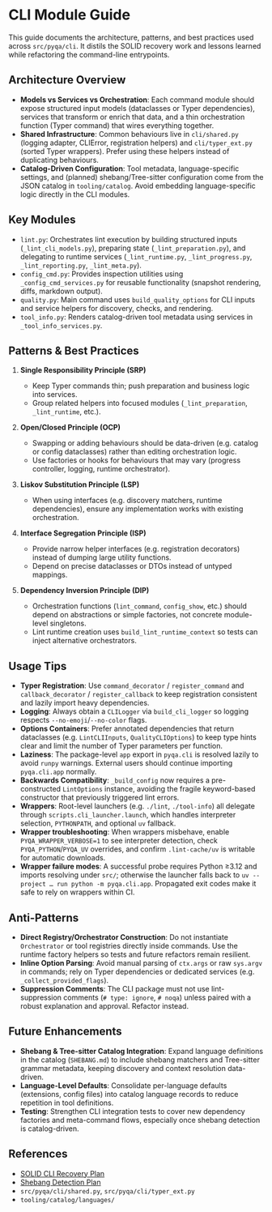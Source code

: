 # CLI Module Guide

This guide documents the architecture, patterns, and best practices used across
`src/pyqa/cli`. It distils the SOLID recovery work and lessons learned while
refactoring the command-line entrypoints.

## Architecture Overview

- **Models vs Services vs Orchestration**: Each command module should expose
  structured input models (dataclasses or Typer dependencies), services that
  transform or enrich that data, and a thin orchestration function (Typer
  command) that wires everything together.
- **Shared Infrastructure**: Common behaviours live in `cli/shared.py`
  (logging adapter, CLIError, registration helpers) and `cli/typer_ext.py`
  (sorted Typer wrappers). Prefer using these helpers instead of duplicating
  behaviours.
- **Catalog-Driven Configuration**: Tool metadata, language-specific settings,
  and (planned) shebang/Tree-sitter configuration come from the JSON catalog in
  `tooling/catalog`. Avoid embedding language-specific logic directly in the CLI
  modules.

## Key Modules

- `lint.py`: Orchestrates lint execution by building structured inputs (`_lint_cli_models.py`), preparing state (`_lint_preparation.py`), and delegating to
  runtime services (`_lint_runtime.py`, `_lint_progress.py`, `_lint_reporting.py`, `_lint_meta.py`).
- `config_cmd.py`: Provides inspection utilities using `_config_cmd_services.py`
  for reusable functionality (snapshot rendering, diffs, markdown output).
- `quality.py`: Main command uses `build_quality_options` for CLI inputs and
  service helpers for discovery, checks, and rendering.
- `tool_info.py`: Renders catalog-driven tool metadata using services in
  `_tool_info_services.py`.

## Patterns & Best Practices

1. **Single Responsibility Principle (SRP)**
   - Keep Typer commands thin; push preparation and business logic into services.
   - Group related helpers into focused modules (`_lint_preparation`, `_lint_runtime`, etc.).

1. **Open/Closed Principle (OCP)**
   - Swapping or adding behaviours should be data-driven (e.g. catalog or config dataclasses) rather than editing orchestration logic.
   - Use factories or hooks for behaviours that may vary (progress controller, logging, runtime orchestrator).

1. **Liskov Substitution Principle (LSP)**
   - When using interfaces (e.g. discovery matchers, runtime dependencies), ensure any implementation works with existing orchestration.

1. **Interface Segregation Principle (ISP)**
   - Provide narrow helper interfaces (e.g. registration decorators) instead of dumping large utility functions.
   - Depend on precise dataclasses or DTOs instead of untyped mappings.

1. **Dependency Inversion Principle (DIP)**
   - Orchestration functions (`lint_command`, `config_show`, etc.) should depend on abstractions or simple factories, not concrete module-level singletons.
   - Lint runtime creation uses `build_lint_runtime_context` so tests can inject alternative orchestrators.

## Usage Tips

- **Typer Registration**: Use `command_decorator` / `register_command` and
  `callback_decorator` / `register_callback` to keep registration consistent and lazily import heavy dependencies.
- **Logging**: Always obtain a `CLILogger` via `build_cli_logger` so logging respects `--no-emoji`/`--no-color` flags.
- **Options Containers**: Prefer annotated dependencies that return dataclasses
  (e.g. `LintCLIInputs`, `QualityCLIOptions`) to keep type hints clear and limit the number of Typer parameters per function.
- **Laziness**: The package-level `app` export in `pyqa.cli` is resolved lazily to avoid `runpy` warnings. External users should continue importing `pyqa.cli.app` normally.
- **Backwards Compatibility**: `_build_config` now requires a pre-constructed `LintOptions` instance, avoiding the fragile keyword-based constructor that previously triggered lint errors.
- **Wrappers**: Root-level launchers (e.g. `./lint`, `./tool-info`) all delegate through `scripts.cli_launcher.launch`, which handles interpreter selection, `PYTHONPATH`, and optional `uv` fallback.
- **Wrapper troubleshooting**: When wrappers misbehave, enable `PYQA_WRAPPER_VERBOSE=1` to see interpreter detection, check `PYQA_PYTHON`/`PYQA_UV` overrides, and confirm `.lint-cache/uv` is writable for automatic downloads.
- **Wrapper failure modes**: A successful probe requires Python ≥3.12 and imports resolving under `src/`; otherwise the launcher falls back to `uv --project … run python -m pyqa.cli.app`. Propagated exit codes make it safe to rely on wrappers within CI.

## Anti-Patterns

- **Direct Registry/Orchestrator Construction**: Do not instantiate `Orchestrator`
  or tool registries directly inside commands. Use the runtime factory helpers so tests and future refactors remain resilient.
- **Inline Option Parsing**: Avoid manual parsing of `ctx.args` or raw `sys.argv`
  in commands; rely on Typer dependencies or dedicated services (e.g. `_collect_provided_flags`).
- **Suppression Comments**: The CLI package must not use lint-suppression comments (`# type: ignore`, `# noqa`) unless paired with a robust explanation and approval. Refactor instead.

## Future Enhancements

- **Shebang & Tree-sitter Catalog Integration**: Expand language definitions in
  the catalog (`SHEBANG.md`) to include shebang matchers and Tree-sitter grammar metadata, keeping discovery and context resolution data-driven.
- **Language-Level Defaults**: Consolidate per-language defaults (extensions,
  config files) into catalog language records to reduce repetition in tool definitions.
- **Testing**: Strengthen CLI integration tests to cover new dependency factories and meta-command flows, especially once shebang detection is catalog-driven.

## References

- [SOLID CLI Recovery Plan](../SOLID_CLI.md)
- [Shebang Detection Plan](../SHEBANG.md)
- `src/pyqa/cli/shared.py`, `src/pyqa/cli/typer_ext.py`
- `tooling/catalog/languages/`
